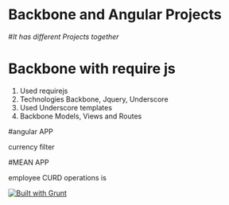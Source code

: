 # Backbone and Angular Projects

#*It has different Projects together*

# Backbone with require js
1) Used requirejs <br>
2) Technologies Backbone, Jquery, Underscore <br>
3) Used Underscore templates <br>
4) Backbone Models, Views and Routes <br>

#angular APP

currency filter

#MEAN  APP

employee CURD operations is 


[![Built with Grunt](https://cdn.gruntjs.com/builtwith.svg)](http://gruntjs.com/)
